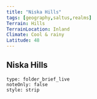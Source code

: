 ```yaml
---
title: "Niska Hills"
tags: [geography,saltus,realms]
Terrain: Hills
TerrainLocation: Inland
Climate: Cool & rainy
Latitude: 48
---
```

## Niska Hills

```ccard
type: folder_brief_live
noteOnly: false
style: strip
```